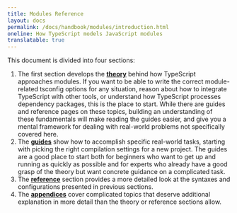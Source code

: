 ```yaml
---
title: Modules Reference
layout: docs
permalink: /docs/handbook/modules/introduction.html
oneline: How TypeScript models JavaScript modules
translatable: true
---
```


This document is divided into four sections:

1. The first section develops the [**theory**](/docs/handbook/modules/theory.html) behind how TypeScript approaches modules. If you want to be able to write the correct module-related tsconfig options for any situation, reason about how to integrate TypeScript with other tools, or understand how TypeScript processes dependency packages, this is the place to start. While there are guides and reference pages on these topics, building an understanding of these fundamentals will make reading the guides easier, and give you a mental framework for dealing with real-world problems not specifically covered here.
2. The [**guides**](/docs/handbook/modules/guides/choosing-compiler-options.html) show how to accomplish specific real-world tasks, starting with picking the right compilation settings for a new project. The guides are a good place to start both for beginners who want to get up and running as quickly as possible and for experts who already have a good grasp of the theory but want concrete guidance on a complicated task.
3. The [**reference**](/docs/handbook/modules/reference.html) section provides a more detailed look at the syntaxes and configurations presented in previous sections.
4. The [**appendices**](/docs/handbook/modules/appendices/esm-cjs-interop.html) cover complicated topics that deserve additional explanation in more detail than the theory or reference sections allow.